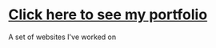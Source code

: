 # [Click here to see my portfolio](https://aluzdev.github.io/Portfolio/)

A set of websites I've worked on
